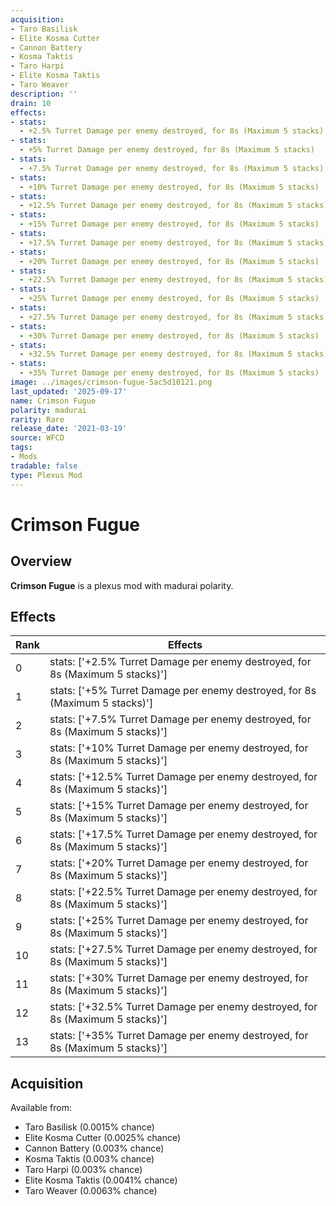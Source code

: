 ```yaml
---
acquisition:
- Taro Basilisk
- Elite Kosma Cutter
- Cannon Battery
- Kosma Taktis
- Taro Harpi
- Elite Kosma Taktis
- Taro Weaver
description: ''
drain: 10
effects:
- stats:
  - +2.5% Turret Damage per enemy destroyed, for 8s (Maximum 5 stacks)
- stats:
  - +5% Turret Damage per enemy destroyed, for 8s (Maximum 5 stacks)
- stats:
  - +7.5% Turret Damage per enemy destroyed, for 8s (Maximum 5 stacks)
- stats:
  - +10% Turret Damage per enemy destroyed, for 8s (Maximum 5 stacks)
- stats:
  - +12.5% Turret Damage per enemy destroyed, for 8s (Maximum 5 stacks)
- stats:
  - +15% Turret Damage per enemy destroyed, for 8s (Maximum 5 stacks)
- stats:
  - +17.5% Turret Damage per enemy destroyed, for 8s (Maximum 5 stacks)
- stats:
  - +20% Turret Damage per enemy destroyed, for 8s (Maximum 5 stacks)
- stats:
  - +22.5% Turret Damage per enemy destroyed, for 8s (Maximum 5 stacks)
- stats:
  - +25% Turret Damage per enemy destroyed, for 8s (Maximum 5 stacks)
- stats:
  - +27.5% Turret Damage per enemy destroyed, for 8s (Maximum 5 stacks)
- stats:
  - +30% Turret Damage per enemy destroyed, for 8s (Maximum 5 stacks)
- stats:
  - +32.5% Turret Damage per enemy destroyed, for 8s (Maximum 5 stacks)
- stats:
  - +35% Turret Damage per enemy destroyed, for 8s (Maximum 5 stacks)
image: ../images/crimson-fugue-5ac5d10121.png
last_updated: '2025-09-17'
name: Crimson Fugue
polarity: madurai
rarity: Rare
release_date: '2021-03-19'
source: WFCD
tags:
- Mods
tradable: false
type: Plexus Mod
---
```


# Crimson Fugue

## Overview

**Crimson Fugue** is a plexus mod with madurai polarity.

## Effects

| Rank | Effects |
|------|----------|
| 0 | stats: ['+2.5% Turret Damage per enemy destroyed, for 8s (Maximum 5 stacks)'] |
| 1 | stats: ['+5% Turret Damage per enemy destroyed, for 8s (Maximum 5 stacks)'] |
| 2 | stats: ['+7.5% Turret Damage per enemy destroyed, for 8s (Maximum 5 stacks)'] |
| 3 | stats: ['+10% Turret Damage per enemy destroyed, for 8s (Maximum 5 stacks)'] |
| 4 | stats: ['+12.5% Turret Damage per enemy destroyed, for 8s (Maximum 5 stacks)'] |
| 5 | stats: ['+15% Turret Damage per enemy destroyed, for 8s (Maximum 5 stacks)'] |
| 6 | stats: ['+17.5% Turret Damage per enemy destroyed, for 8s (Maximum 5 stacks)'] |
| 7 | stats: ['+20% Turret Damage per enemy destroyed, for 8s (Maximum 5 stacks)'] |
| 8 | stats: ['+22.5% Turret Damage per enemy destroyed, for 8s (Maximum 5 stacks)'] |
| 9 | stats: ['+25% Turret Damage per enemy destroyed, for 8s (Maximum 5 stacks)'] |
| 10 | stats: ['+27.5% Turret Damage per enemy destroyed, for 8s (Maximum 5 stacks)'] |
| 11 | stats: ['+30% Turret Damage per enemy destroyed, for 8s (Maximum 5 stacks)'] |
| 12 | stats: ['+32.5% Turret Damage per enemy destroyed, for 8s (Maximum 5 stacks)'] |
| 13 | stats: ['+35% Turret Damage per enemy destroyed, for 8s (Maximum 5 stacks)'] |

## Acquisition

Available from:
- Taro Basilisk (0.0015% chance)
- Elite Kosma Cutter (0.0025% chance)
- Cannon Battery (0.003% chance)
- Kosma Taktis (0.003% chance)
- Taro Harpi (0.003% chance)
- Elite Kosma Taktis (0.0041% chance)
- Taro Weaver (0.0063% chance)

